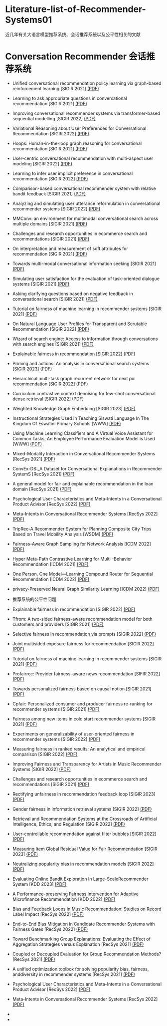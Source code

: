 # Literature-list-of-Recommender-Systems01
近几年有关大语言模型推荐系统、会话推荐系统以及公平性相关的文献
# Conversation Recommender  会话推荐系统
- Unified conversational recommendation policy learning via graph-based reinforcement learning [SIGIR 2021] [(PDF)](https://arxiv.org/pdf/2105.09710.pdf)
- Learning to ask appropriate questions in conversational recommendation [SIGIR 2021] [(PDF)](https://arxiv.org/pdf/2105.04774.pdf)
- Improving conversational recommender systems via transformer-based sequential modelling [SIGIR 2022] [(PDF)](https://personal.ntu.edu.sg/c.long/paper/22-SIGIR-conversation.pdf)
- Variational Reasoning about User Preferences for Conversational Recommendation [SIGIR 2022] [(PDF)](https://staff.fnwi.uva.nl/m.derijke/wp-content/papercite-data/pdf/ren-2022-variational.pdf)
- Hoops: Human-in-the-loop graph reasoning for conversational recommendation [SIGIR 2021] [(PDF)](https://par.nsf.gov/servlets/purl/10295248)
- User-centric conversational recommendation with multi-aspect user modeling [SIGIR 2022] [(PDF)](https://dl.acm.org/doi/pdf/10.1145/3477495.3532074)
- Learning to infer user implicit preference in conversational recommendation [SIGIR 2022] [(PDF)](https://scholar.archive.org/work/jwrl6j46n5ffjhwtdw6mud6re4/access/wayback/https://dl.acm.org/doi/pdf/10.1145/3477495.3531844)
- Comparison-based conversational recommender system with relative bandit feedback [SIGIR 2021] [(PDF)](https://arxiv.org/pdf/2208.09837)
- Analyzing and simulating user utterance reformulation in conversational recommender systems [SIGIR 2022] [(PDF)](https://arxiv.org/pdf/2205.01763)
- MMConv: an environment for multimodal conversational search across multiple domains [SIGIR 2021] [(PDF)](https://dl.acm.org/doi/pdf/10.1145/3404835.3462970)
- Challenges and research opportunities in ecommerce search and recommendations [SIGIR 2021] [(PDF)](https://assets.amazon.science/23/86/ca2f1a034fa084d524962af2fdaa/challenges-and-research-opportunities-in-ecommerce-search-and-recommendations.pdf)
- On interpretation and measurement of soft attributes for recommendation [SIGIR 2021] [(PDF)](https://dl.acm.org/doi/pdf/10.1145/3404835.3462893)
- Towards multi-modal conversational information seeking [SIGIR 2021] [(PDF)](https://www.researchgate.net/profile/Yashar-Deldjoo/publication/350958354_Towards_Multi-Modal_Conversational_Information_Seeking/links/609fcc49299bf147699cdd63/Towards-Multi-Modal-Conversational-Information-Seeking.pdf)
- Simulating user satisfaction for the evaluation of task-oriented dialogue systems [SIGIR 2021] [(PDF)](https://arxiv.org/pdf/2105.03748)
- Asking clarifying questions based on negative feedback in conversational search [SIGIR 2021] [(PDF)](https://arxiv.org/pdf/2107.05760)
- Tutorial on fairness of machine learning in recommender systems [SIGIR 2021] [(PDF)](https://fairness-tutorial.github.io/files/Tutorial_on_Fairness_in_Recommendation.pdf)
- On Natural Language User Profiles for Transparent and Scrutable Recommendation [SIGIR 2022] [(PDF)](https://dl.acm.org/doi/pdf/10.1145/3477495.3531873)
- Wizard of search engine: Access to information through conversations with search engines [SIGIR 2021] [(PDF)](https://arxiv.org/pdf/2105.08301)
- Explainable fairness in recommendation [SIGIR 2022] [(PDF)](https://dl.acm.org/doi/pdf/10.1145/3477495.3531973)
- Priming and actions: An analysis in conversational search systems [SIGIR 2023] [(PDF)](https://www.researchgate.net/profile/**ao-Fu-41/publication/370628441_Priming_and_Actions_An_Analysis_in_Conver-sational_Search_Systems/links/645a627239c408339b3798c8/Priming-and-Actions-An-Analysis-in-Conver-sational-Search-Systems.pdf)
- Hierarchical multi-task graph recurrent network for next poi recommendation [SIGIR 2022] [(PDF)](https://dl.acm.org/doi/pdf/10.1145/3477495.3531989)
- Curriculum contrastive context denoising for few-shot conversational dense retrieval [SIGIR 2022] [(PDF)](https://qhjqhj00.github.io/files/22curriculum.pdf)
- Weighted Knowledge Graph Embedding [SIGIR 2023] [(PDF)](https://dl.acm.org/doi/pdf/10.1145/3539618.3591784)
- Instructional Strategies Used In Teaching Siswati Language In The Kingdom Of Eswatini Primary Schools [WWW] [(PDF)](https://www.researchgate.net/profile/Sithulisiwe-Bhebhe/publication/368837096_Instructional_Strategies_Used_In_Teaching_Siswati_Language_In_The_Kingdom_Of_Eswatini_Primary_Schools/links/63fcacc70cf1030a5657c565/Instructional-Strategies-Used-In-Teaching-Siswati-Language-In-The-Kingdom-Of-Eswatini-Primary-Schools.pdf)
- Using Machine Learning Classifiers and A Virtual Voice Assistant for Common Tasks, An Employee Performance Evaluation Model is Used [WWW] [(PDF)](https://www.researchgate.net/profile/Ramesh-Byali/publication/362659843_Using_Machine_Learning_Classifiers_and_A_Virtual_Voice_Assistant_for_Common_Tasks_An_Employee_Performance_Evaluation_Model_is_Used/links/62faefe1ceb9764f72fea4b3/Using-Machine-Learning-Classifiers-and-A-Virtual-Voice-Assistant-for-Common-Tasks-An-Employee-Performance-Evaluation-Model-is-Used.pdf)
- Mixed-Modality Interaction in Conversational Recommender Systems [RecSys 2021] [(PDF)](http://ceur-ws.org/Vol-2948/paper2.pdf)
- ConvEx-DS:_A Dataset for Conversational Explanations in Recommender SystemS [RecSys 2021] [(PDF)](https://ceur-ws.org/Vol-2948/paper1.pdf)
- A general model for fair and explainable recommendation in the loan domain [RecSys 2021] [(PDF)](https://ceur-ws.org/Vol-2960/paper12.pdf)
- Psychological User Characteristics and Meta-Intents in a Conversational Product Advisor [RecSys 2022] [(PDF)](https://ceur-ws.org/Vol-3222/paper2.pdf)
- Meta-Intents in Conversational Recommender Systems [RecSys 2022] [(PDF)](https://ceur-ws.org/Vol-3294/long6.pdf)
- TripRec-A Recommender System for Planning Composite City Trips Based on Travel Mobility Analysis [WSDM] [(PDF)](https://ceur-ws.org/Vol-2855/main_short_2.pdf)
- Fairness-Aware Graph Sampling for Network Analysis [ICDM 2022] [(PDF)](https://www.cse.msu.edu/~ptan/papers/icdm2022.pdf)
- Hyper Meta-Path Contrastive Learning for Multi -Behavior Recommendation [ICDM 2021] [(PDF)](https://arxiv.org/pdf/2109.02859.pdf)
- One Person, One Model—Learning Compound Router for Sequential Recommendation [ICDM 2022] [(PDF)](https://arxiv.org/pdf/2211.02824.pdf)
- privacy-Preserved Neural Graph Similarity Learning [ICDM 2022] [(PDF)](https://www.cse.msu.edu/~ptan/papers/icdm2022.pdf)



- 推荐系统的公平性问题
- Explainable fairness in recommendation [SIGIR 2022] [(PDF)](https://dl.acm.org/doi/pdf/10.1145/3477495.3531973)
- Tfrom: A two-sided fairness-aware recommendation model for both customers and providers [SIGIR 2021] [(PDF)](https://arxiv.org/pdf/2104.09024)
- Selective fairness in recommendation via prompts [SIGIR 2022] [(PDF)](https://dl.acm.org/doi/pdf/10.1145/3477495.3531913)
- Joint multisided exposure fairness for recommendation [SIGIR 2022] [(PDF)](https://arxiv.org/pdf/2205.00048)
- Tutorial on fairness of machine learning in recommender systems [SIGIR 2021] [(PDF)](https://fairness-tutorial.github.io/files/Tutorial_on_Fairness_in_Recommendation.pdf)
- Profairrec: Provider fairness-aware news recommendation [SIFIR 2022] [(PDF)](https://arxiv.org/pdf/2204.04724)
- Towards personalized fairness based on causal notion [SIGIR 2021] [(PDF)](http://www.yongfeng.me/attach/li-sigir2021.pdf)
- Cpfair: Personalized consumer and producer fairness re-ranking for recommender systems [SIGIR 2021] [(PDF)](https://dl.acm.org/doi/pdf/10.1145/3477495.3531959)
- Fairness among new items in cold start recommender systems [SIGIR 2021] [(PDF)](https://dl.acm.org/doi/pdf/10.1145/3404835.3462948)
- Experiments on generalizability of user-oriented fairness in recommender systems [SIGIR 2022] [(PDF)](https://arxiv.org/pdf/2205.08289)
- Measuring fairness in ranked results: An analytical and empirical comparison [SIGIR 2022] [(PDF)](https://dl.acm.org/doi/pdf/10.1145/3477495.3532018)
- Improving Fairness and Transparency for Artists in Music Recommender Systems [SIGIR 2022] [(PDF)](https://scholar.archive.org/work/udmhhktknbcqpaglwz47udqhp4/access/wayback/https://dl.acm.org/doi/pdf/10.1145/3477495.3531681)
- Challenges and research opportunities in ecommerce search and recommendations [SIGIR 2021] [(PDF)](https://assets.amazon.science/23/86/ca2f1a034fa084d524962af2fdaa/challenges-and-research-opportunities-in-ecommerce-search-and-recommendations.pdf)
- Rectifying unfairness in recommendation feedback loop [SIGIR 2023] [(PDF)](https://dl.acm.org/doi/pdf/10.1145/3539618.3591754)
- Gender fairness in information retrieval systems [SIGIR 2022] [(PDF)](https://scholar.archive.org/work/sfqlxajguvgtpmn6yiwo2teema/access/wayback/https://dl.acm.org/doi/pdf/10.1145/3477495.3532680)
- Retrieval and Recommendation Systems at the Crossroads of Artificial Intelligence, Ethics, and Regulation [SIGIR 2022] [(PDF)](https://dl.acm.org/doi/pdf/10.1145/3477495.3532683)
-  User-controllable recommendation against filter bubbles [SIGIR 2022] [(PDF)](https://dl.acm.org/doi/pdf/10.1145/3477495.3532075)
-  Measuring Item Global Residual Value for Fair Recommendation [SIGIR 2023] [(PDF)](https://dl.acm.org/doi/pdf/10.1145/3539618.3591724)
-  Neutralizing popularity bias in recommendation models [SIGIR 2022] [(PDF)](https://xmudm.github.io/files/Xv2022Neutralizing.pdf)
-  Evaluating Online Bandit Exploration In Large-ScaleRecommender System [KDD 2023] [(PDF)](https://www.researchgate.net/publication/369823674_Evaluating_Online_Bandit_Exploration_In_Large-Scale_Recommender_System)
-  A Performance-preserving Fairness Intervention for Adaptive Microfinance Recommendation [KDD 2022] [(PDF)](https://par.nsf.gov/servlets/purl/10352999)
-  Bias and Feedback Loops in Music Recommendation: Studies on Record Label Impact [RecSys 2022] [(PDF)](https://ceur-ws.org/Vol-3268/paper6.pdf)
-  End-to-End Bias Mitigation in Candidate Recommender Systems with Fairness Gates [RecSys 2022] [(PDF)](http://star.informatik.rwth-aachen.de/Publications/CEUR-WS/Vol-3218/RecSysHR2022-paper_6.pdf)
-  Toward Benchmarking Group Explanations: Evaluating the Effect of Aggregation Strategies versus Explanation [RecSys 2021] [(PDF)](https://ceur-ws.org/Vol-2955/paper11.pdf)
-  Coupled or Decoupled Evaluation for Group Recommendation Methods? [RecSys 2021] [(PDF)](https://ceur-ws.org/Vol-2955/paper1.pdf)
-  A unified optimization toolbox for solving popularity bias, fairness, anddiversity in recommender systems [RecSys 2021] [(PDF)](https://www.researchgate.net/profile/Sinan-Seymen/publication/357875041_A_unified_optimization_toolbox_for_solving_popularity_bias_fairness_and_diversity_in_recommender_systems/links/61e4ce95c5e31033759d91f2/A-unified-optimization-toolbox-for-solving-popularity-bias-fairness-and-diversity-in-recommender-systems.pdf)
-  Psychological User Characteristics and Meta-Intents in a Conversational Product Advisor [RecSys 2022] [(PDF)](https://ceur-ws.org/Vol-3222/paper2.pdf)
-  Meta-Intents in Conversational Recommender Systems [RecSys 2022] [(PDF)](https://ceur-ws.org/Vol-3294/long6.pdf)
-  
-  


